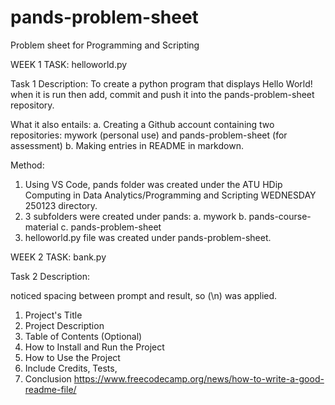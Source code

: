 # pands-problem-sheet
Problem sheet for Programming and Scripting

WEEK 1 TASK: helloworld.py

Task 1 Description:
To create a python program that displays Hello World! when it is run then add, commit and push it into the pands-problem-sheet repository.

What it also entails: 
a. Creating a Github account containing two repositories: mywork (personal use) and pands-problem-sheet (for assessment) 
b. Making entries in README in markdown. 

Method:
1. Using VS Code, pands folder was created under the ATU HDip Computing in Data Analytics/Programming and Scripting WEDNESDAY 250123 directory.
2. 3 subfolders were created under pands: a. mywork  b. pands-course-material  c. pands-problem-sheet
3. helloworld.py file was created under pands-problem-sheet. 

WEEK 2 TASK: bank.py

Task 2 Description:




noticed spacing between prompt and result, so (\n) was applied.




1. Project's Title
2. Project Description
3. Table of Contents (Optional)
4. How to Install and Run the Project
5. How to Use the Project
6. Include Credits, Tests, 
7. Conclusion
https://www.freecodecamp.org/news/how-to-write-a-good-readme-file/
